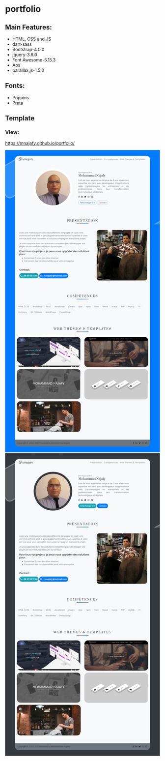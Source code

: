 # portfolio

## Main Features:

* HTML, CSS and JS
* dart-sass
* Bootstrap-4.0.0
* jquery-3.6.0
* Font Awesome-5.15.3
* Aos
* parallax.js-1.5.0

## Fonts:

* Poppins
* Prata

## Template

### View:

https://mnajafy.github.io/portfolio/

![Template Portfolio Blue](https://github.com/mnajafy/portfolio/blob/master/portfolio_bg_blue.jpeg)
![Template Portfolio Dark](https://github.com/mnajafy/portfolio/blob/master/portfolio_bg_dark.jpeg)